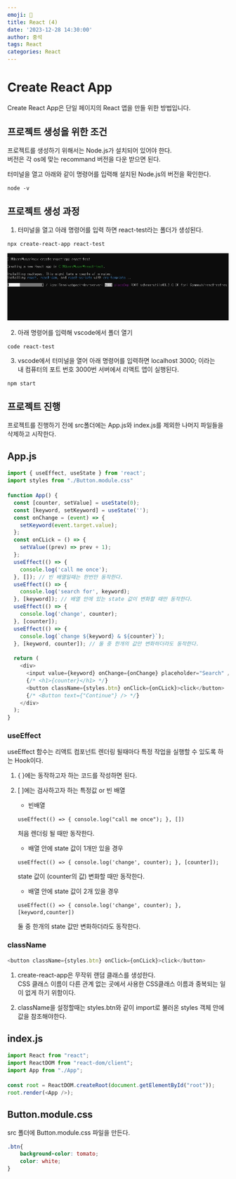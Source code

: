 ```yaml
---
emoji: 📝
title: React (4)
date: '2023-12-28 14:30:00'
author: 중석
tags: React
categories: React
---
```


# Create React App

Create React App은 단일 페이지의 React 앱을 만들 위한 방법입니다.

## 프로젝트 생성을 위한 조건

프로젝트를 생성하기 위해서는 Node.js가 설치되어 있어야 한다.  
버전은 각 os에 맞는 recommand 버전을 다운 받으면 된다.

터미널을 열고 아래와 같이 명령어를 입력해 설치된 Node.js의 버전을 확인한다.

```
node -v
```

## 프로젝트 생성 과정

1. 터미널을 열고 아래 명령어를 입력 하면 react-test라는 폴더가 생성된다.

```
npx create-react-app react-test
```

![프로젝트 생성 과정 1](React5-2.jpg)

2. 아래 명령어를 입력해 vscode에서 폴더 열기

```
code react-test
```

3. vscode에서 터미널을 열어 아래 명령어를 입력하면 localhost 3000; 이라는  
   내 컴퓨터의 포트 번호 3000번 서버에서 리액트 앱이 실행된다.

```
npm start
```

## 프로젝트 진행

프로젝트를 진행하기 전에 src폴더에는 App.js와 index.js를 제외한 나머지 파일들을 삭제하고 시작한다.  

## App.js

```js
import { useEffect, useState } from 'react';
import styles from "./Button.module.css"

function App() {
  const [counter, setValue] = useState(0);
  const [keyword, setKeyword] = useState('');
  const onChange = (event) => {
    setKeyword(event.target.value);
  };
  const onCLick = () => {
    setValue((prev) => prev + 1);
  };
  useEffect(() => {
    console.log('call me once');
  }, []); // 빈 배열일때는 한번만 동작한다.
  useEffect(() => {
    console.log('search for', keyword);
  }, [keyword]); // 배열 안에 있는 state 값이 변화할 때만 동작한다.
  useEffect(() => {
    console.log('change', counter);
  }, [counter]);
  useEffect(() => {
    console.log(`change ${keyword} & ${counter}`);
  }, [keyword, counter]); // 둘 중 한개의 값만 변화하더라도 동작한다.

  return (
    <div>
      <input value={keyword} onChange={onChange} placeholder="Search" />
      {/* <h1>{counter}</h1> */}
      <button className={styles.btn} onClick={onCLick}>click</button>
      {/* <Button text={"Continue"} /> */}
    </div>
  );
}
```

### useEffect

useEffect 함수는 리액트 컴포넌트 렌더링 될때마다 특정 작업을 실행할 수 있도록
하는 Hook이다.

1. { }에는 동작하고자 하는 코드를 작성하면 된다.
2. [ ]에는 검사하고자 하는 특정값 or 빈 배열

   - 빈배열

   ```
   useEffect(() => { console.log("call me once"); }, [])
   ```

    처음 렌더링 될 때만 동작한다.    

        
   - 배열 안에 state 값이 1개만 있을 경우

   ```
   useEffect(() => { console.log('change', counter); }, [counter]);
   ```
    state 값이 (counter의 값) 변화할 때만 동작한다.


   + 배열 안에 state 값이 2개 있을 경우 
    ```
    useEffect(() => { console.log('change', counter); }, [keyword,counter])
    ```
    둘 중 한개의 state 값만 변화하더라도 동작한다.
### className 
```js
<button className={styles.btn} onClick={onCLick}>click</button>
```

1. create-react-app은 무작위 랜덤 클래스를 생성한다.   
CSS 클래스 이름이 다른 관계 없는 곳에서 사용한 CSS클래스 이름과 중복되는 일이 없게 하기 위함이다. 

2. className을 설정할때는 styles.btn와 같이 import로 불러온 styles 객체 안에 값을 참조해야한다. 


## index.js 
```js
import React from "react";
import ReactDOM from "react-dom/client";
import App from "./App";

const root = ReactDOM.createRoot(document.getElementById("root"));
root.render(<App />);
```

## Button.module.css

src 폴더에 Button.module.css 파일을 만든다. 

```css
.btn{
    background-color: tomato;
    color: white;
}
```
